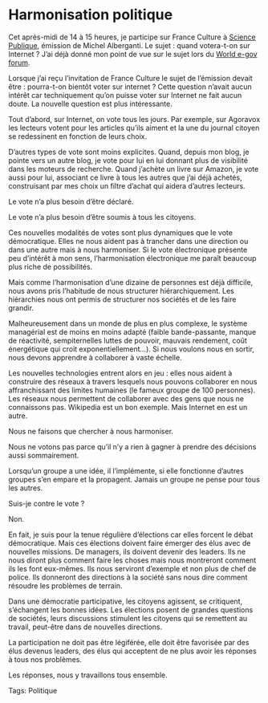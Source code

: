 # Harmonisation politique

Cet après-midi de 14 à 15 heures, je participe sur France Culture à [Science Publique](http://www.radiofrance.fr/chaines/france-culture2/emissions/science_publique/), émission de Michel Alberganti. Le sujet : quand votera-t-on sur Internet ? J’ai déjà donné mon point de vue sur le sujet lors du [World e-gov forum](http://www.worldegovforum.com/article.php3?id_article=648).

Lorsque j’ai reçu l’invitation de France Culture le sujet de l’émission devait être : pourra-t-on bientôt voter sur internet ? Cette question n’avait aucun intérêt car techniquement qu’on puisse voter sur Internet ne fait aucun doute. La nouvelle question est plus intéressante.

Tout d’abord, sur Internet, on vote tous les jours. Par exemple, sur Agoravox les lecteurs votent pour les articles qu’ils aiment et la une du journal citoyen se redessinent en fonction de leurs choix.

D’autres types de vote sont moins explicites. Quand, depuis mon blog, je pointe vers un autre blog, je vote pour lui en lui donnant plus de visibilité dans les moteurs de recherche. Quand j’achète un livre sur Amazon, je vote aussi pour lui, associant ce livre à tous les autres que j’ai déjà achetés, construisant par mes choix un filtre d’achat qui aidera d’autres lecteurs.

Le vote n’a plus besoin d’être déclaré.

Le vote n’a plus besoin d’être soumis à tous les citoyens.

Ces nouvelles modalités de votes sont plus dynamiques que le vote démocratique. Elles ne nous aident pas à trancher dans une direction ou dans une autre mais à nous harmoniser. Si le vote électronique présente peu d’intérêt à mon sens, l’harmonisation électronique me paraît beaucoup plus riche de possibilités.

Mais comme l’harmonisation d’une dizaine de personnes est déjà difficile, nous avons pris l’habitude de nous structurer hiérarchiquement. Les hiérarchies nous ont permis de structurer nos sociétés et de les faire grandir.

Malheureusement dans un monde de plus en plus complexe, le système managérial est de moins en moins adapté (faible bande-passante, manque de réactivité, sempiternelles luttes de pouvoir, mauvais rendement, coût énergétique qui croit exponentiellement…). Si nous voulons nous en sortir, nous devons apprendre à collaborer à vaste échelle.

Les nouvelles technologies entrent alors en jeu : elles nous aident à construire des réseaux à travers lesquels nous pouvons collaborer en nous affranchissant des limites humaines (le fameux groupe de 100 personnes). Les réseaux nous permettent de collaborer avec des gens que nous ne connaissons pas. Wikipedia est un bon exemple. Mais Internet en est un autre.

Nous ne faisons que chercher à nous harmoniser.

Nous ne votons pas parce qu’il n’y a rien à gagner à prendre des décisions aussi sommairement.

Lorsqu’un groupe a une idée, il l’implémente, si elle fonctionne d’autres groupes s’en empare et la propagent. Jamais un groupe ne pense pour tous les autres.

Suis-je contre le vote ?

Non.

En fait, je suis pour la tenue régulière d’élections car elles forcent le débat démocratique. Mais ces élections doivent faire émerger des élus avec de nouvelles missions. De managers, ils doivent devenir des leaders. Ils ne nous diront plus comment faire les choses mais nous montreront comment ils les font eux-mêmes. Ils nous serviront d’exemple et non plus de chef de police. Ils donneront des directions à la société sans nous dire comment résoudre les problèmes de terrain.

Dans une démocratie participative, les citoyens agissent, se critiquent, s’échangent les bonnes idées. Les élections posent de grandes questions de sociétés, leurs discussions stimulent les citoyens qui se remettent au travail, peut-être dans de nouvelles directions.

La participation ne doit pas être légiférée, elle doit être favorisée par des élus devenus leaders, des élus qui acceptent de ne plus avoir les réponses à tous nos problèmes.

Les réponses, nous y travaillons tous ensemble.

Tags: Politique